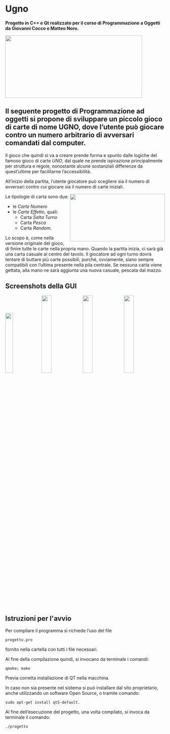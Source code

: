 # Ugno

**Progetto in C++ e Qt realizzato per il corso di Programmazione a Oggetti da Giovanni Cocco e Matteo Noro.**


<img src="https://i.vgy.me/LIFigb.png" width="432.25" height="196.75">

## Il seguente progetto di Programmazione ad oggetti si propone di sviluppare un piccolo gioco di carte di nome **UGNO**, dove l’utente può giocare contro un numero arbitrario di avversari comandati dal computer.

Il gioco che quindi si va a creare prende forma e spunto dalle logiche del famoso gioco di carte *UNO*, dal quale ne prende ispirazione principalmente per struttura e regole, nonostante alcune sostanziali differenze da quest’ultime per facilitarne l’accessibilità.

All’inizio della partita, l’utente giocatore può scegliere sia il numero di avversari contro cui giocare sia il numero di carte iniziali.

<img align="right" width="300" height="150" src="https://i.vgy.me/ecdq67.png">

Le tipologie di carta sono due: 
- le *Carte Numero* 
- le *Carte Effetto*, quali:
  - Carta *Salta Turno* 
  - Carta *Pesca* 
  - Carta *Random*.

Lo scopo è, come nella versione originale del gioco, di finire tutte le carte nella propria mano.
Quando la partita inizia, ci sarà già una carta casuale al centro del tavolo. 
Il giocatore ad ogni turno dovrà tentare di buttare più carte possibili, purché, ovviamente, siano sempre compatibili con l’ultima presente nella pila centrale.
Se nessuna carta viene gettata, alla mano ne sarà aggiunta una nuova casuale, pescata dal mazzo. 

## Screenshots della GUI
<img src="https://i.vgy.me/GJK2DF.png" width="22%"></img> <img 
src="https://i.vgy.me/6lQR5c.png" width="25%"></img> <img 
src="https://i.vgy.me/s39D5s.png" width="25%"></img> <img 
src="https://i.vgy.me/cRquoC.png" width="25%"></img> 

## Istruzioni per l'avvio

Per compilare il programma si richiede l’uso del file 
``` 
progetto.pro 
``` 
fornito nella cartella con tutti i file necessari.

Al fine della compilazione quindi, si invocano da terminale i comandi:
```
qmake; make
```
Previa corretta installazione di QT nella macchina. 

In caso non sia presente nel sistema si può installare dal sito proprietario, anche utilizzando un software Open Source, o tramite comando:
```
sudo apt-get install qt5-default.
```

Al fine dell’esecuzione del progetto, una volta compilato, si invoca da terminale il comando:
```
./progetto
```
